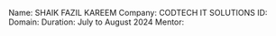 Name: SHAIK FAZIL KAREEM
Company: CODTECH IT SOLUTIONS
ID: 
Domain: 
Duration: July to August 2024
Mentor: 
